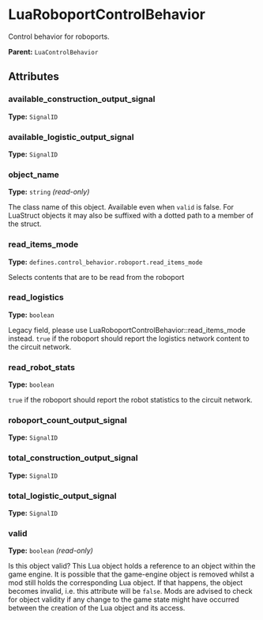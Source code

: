 # LuaRoboportControlBehavior

Control behavior for roboports.

**Parent:** `LuaControlBehavior`

## Attributes

### available_construction_output_signal

**Type:** `SignalID`



### available_logistic_output_signal

**Type:** `SignalID`



### object_name

**Type:** `string` _(read-only)_

The class name of this object. Available even when `valid` is false. For LuaStruct objects it may also be suffixed with a dotted path to a member of the struct.

### read_items_mode

**Type:** `defines.control_behavior.roboport.read_items_mode`

Selects contents that are to be read from the roboport

### read_logistics

**Type:** `boolean`

Legacy field, please use LuaRoboportControlBehavior::read_items_mode instead. `true` if the roboport should report the logistics network content to the circuit network.

### read_robot_stats

**Type:** `boolean`

`true` if the roboport should report the robot statistics to the circuit network.

### roboport_count_output_signal

**Type:** `SignalID`



### total_construction_output_signal

**Type:** `SignalID`



### total_logistic_output_signal

**Type:** `SignalID`



### valid

**Type:** `boolean` _(read-only)_

Is this object valid? This Lua object holds a reference to an object within the game engine. It is possible that the game-engine object is removed whilst a mod still holds the corresponding Lua object. If that happens, the object becomes invalid, i.e. this attribute will be `false`. Mods are advised to check for object validity if any change to the game state might have occurred between the creation of the Lua object and its access.

